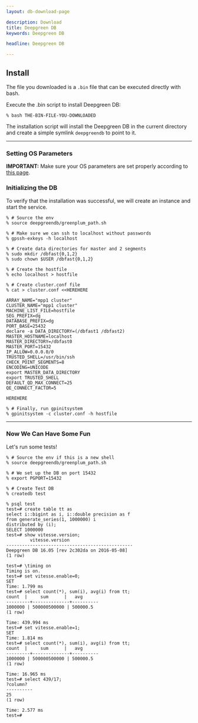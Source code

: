 ```yaml
---
layout: db-download-page

description: Download 
title: Deepgreen DB
keywords: Deepgreen DB

headline: Deepgreen DB

---
```


## Install

The file you downloaded is a `.bin` file that can be executed directly
with bash.

Execute the .bin script to install Deepgreen DB:

```
% bash THE-BIN-FILE-YOU-DOWNLOADED
```

The installation script will install the Deepgreen DB in the current
directory and create a simple symlink `deepgreendb` to point to it.

---

### Setting OS Parameters

**IMPORTANT:** Make sure your OS parameters are set properly according to 
[this page](https://gpdb.docs.pivotal.io/540/install_guide/prep_os_install_gpdb.html#topic3).

### Initializing the DB

To verify that the installation was successful, we will create an
instance and start the service.

```
% # Source the env
% source deepgreendb/greenplum_path.sh

% # Make sure we can ssh to localhost without passwords
% gpssh-exkeys -h localhost

% # Create data directories for master and 2 segments
% sudo mkdir /dbfast{0,1,2}
% sudo chown $USER /dbfast{0,1,2}

% # Create the hostfile
% echo localhost > hostfile

% # Create cluster.conf file
% cat > cluster.conf <<HEREHERE

ARRAY_NAME="mpp1 cluster"
CLUSTER_NAME="mpp1 cluster"
MACHINE_LIST_FILE=hostfile
SEG_PREFIX=dg
DATABASE_PREFIX=dg
PORT_BASE=25432
declare -a DATA_DIRECTORY=(/dbfast1 /dbfast2)
MASTER_HOSTNAME=localhost
MASTER_DIRECTORY=/dbfast0
MASTER_PORT=15432
IP_ALLOW=0.0.0.0/0
TRUSTED_SHELL=/usr/bin/ssh
CHECK_POINT_SEGMENTS=8
ENCODING=UNICODE
export MASTER_DATA_DIRECTORY
export TRUSTED_SHELL
DEFAULT_QD_MAX_CONNECT=25
QE_CONNECT_FACTOR=5

HEREHERE

% # Finally, run gpinitsystem
% gpinitsystem -c cluster.conf -h hostfile
```

---

### Now We Can Have Some Fun

Let's run some tests!

```
% # Source the env if this is a new shell
% source deepgreendb/greenplum_path.sh

% # We set up the DB on port 15432
% export PGPORT=15432

% # Create Test DB
% createdb test

% psql test
test=# create table tt as
select i::bigint as i, i::double precision as f
from generate_series(1, 1000000) i
distributed by (i);
SELECT 1000000
test=# show vitesse.version;
         vitesse.version
------------------------------------------------
Deepgreen DB 16.05 [rev 2c302da on 2016-05-08]
(1 row)

test=# \timing on
Timing is on.
test=# set vitesse.enable=0;
SET
Time: 1.799 ms
test=# select count(*), sum(i), avg(i) from tt;
count  |     sum      |   avg
---------+--------------+----------
1000000 | 500000500000 | 500000.5
(1 row)

Time: 439.994 ms
test=# set vitesse.enable=1;
SET
Time: 1.814 ms
test=# select count(*), sum(i), avg(i) from tt;
count  |     sum      |   avg
---------+--------------+----------
1000000 | 500000500000 | 500000.5
(1 row)

Time: 16.965 ms
test=# select 439/17;
?column?
----------
25
(1 row)

Time: 2.577 ms
test=#
```
